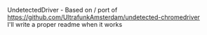 UndetectedDriver - Based on / port of https://github.com/UltrafunkAmsterdam/undetected-chromedriver
<br>
I'll write a proper readme when it works
